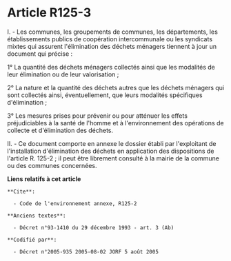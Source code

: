 # Article R125-3

I. - Les communes, les groupements de communes, les départements, les établissements publics de coopération intercommunale ou
les syndicats mixtes qui assurent l'élimination des déchets ménagers tiennent à jour un document qui précise :

1° La quantité des déchets ménagers collectés ainsi que les modalités de leur élimination ou de leur valorisation ;

2° La nature et la quantité des déchets autres que les déchets ménagers qui sont collectés ainsi, éventuellement, que leurs
modalités spécifiques d'élimination ;

3° Les mesures prises pour prévenir ou pour atténuer les effets préjudiciables à la santé de l'homme et à l'environnement des
opérations de collecte et d'élimination des déchets.

II. - Ce document comporte en annexe le dossier établi par l'exploitant de l'installation d'élimination des déchets en
application des dispositions de l'article R. 125-2 ; il peut être librement consulté à la mairie de la commune ou des
communes concernées.

**Liens relatifs à cet article**

	**Cite**:

	  - Code de l'environnement annexe, R125-2

	**Anciens textes**:

	  - Décret n°93-1410 du 29 décembre 1993 - art. 3 (Ab)

	**Codifié par**:

	  - Décret n°2005-935 2005-08-02 JORF 5 août 2005

